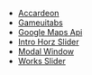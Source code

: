 <ul>
<li><a href="https://nord18.github.io/JS/accardeon/">Accardeon</a></li>
<li><a href="https://nord18.github.io/JS/gameuitabs/">Gameuitabs</a></li>
<li><a href="https://nord18.github.io/JS/google maps api/">Google Maps Api</a></li>
<li><a href="https://nord18.github.io/JS/intro horz slider/">Intro Horz Slider</a></li>
<li><a href="https://nord18.github.io/JS/modal window/">Modal Window</a></li>
<li><a href="https://nord18.github.io/JS/works slider/">Works Slider</a></li>
</ul>